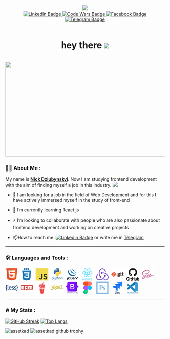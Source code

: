 <div id="header" align="center">
  <img src="https://media.giphy.com/media/M9gbBd9nbDrOTu1Mqx/giphy.gif" width="100"/>
  <div id="badges">
  <a href="https://www.linkedin.com/in/николай-дзюбинский-0b22b7194/">
    <img src="https://img.shields.io/badge/LinkedIn-blue?style=for-the-badge&logo=linkedin&logoColor=white" alt="LinkedIn Badge"/>
  </a>
  <a href="https://www.codewars.com/users/Trifidu">
    <img src="https://img.shields.io/badge/Codewars-B1361E?style=for-the-badge&logo=Codewars&logoColor=white" alt="Code Wars Badge"/>
  </a>
  <a href="https://www.facebook.com/n.l.k.o.l.s">
    <img src="https://img.shields.io/badge/Facebook-1877F2?style=for-the-badge&logo=facebook&logoColor=white" alt="Facebook Badge"/>
  </a>
  <a href="https://t.me/NickDziubynskyi">
    <img src="https://img.shields.io/badge/Telegram-2CA5E0?style=for-the-badge&logo=telegram&logoColor=white" alt="Telegram Badge"/>
  </a>
    <br>
  <img src="https://komarev.com/ghpvc/?username=Trifidu&style=flat-square&color=blue" alt=""/>
</div>
  <h1>
  hey there
  <img src="https://media.giphy.com/media/hvRJCLFzcasrR4ia7z/giphy.gif" width="30px"/>
</h1>
</div> 
<br>

<div align="center">
  <img src="https://media.giphy.com/media/dWesBcTLavkZuG35MI/giphy.gif" width="600" height="300"/>
</div>

### :man_technologist: About Me :
My name is <a href="https://github.com/Trifidu"><b>Nick Dziubynskyi</b></a>. Now I am studying frontend development with the aim of finding myself a job in this industry.
<img src="https://media.giphy.com/media/WUlplcMpOCEmTGBtBW/giphy.gif" width="30">

- :telescope: I am looking for a job in the field of Web Development and for this I have actively immersed myself in the study of front-end

- :seedling:  I’m currently learning React.js

- :zap:  I’m looking to collaborate with people who are also passionate about frontend development and working on creative projects

- :mailbox:How to reach me: [![Linkedin Badge](https://img.shields.io/badge/-Nick-blue?style=flat&logo=Linkedin&logoColor=white)](https://www.linkedin.com/in/николай-дзюбинский-0b22b7194/) or write me in <a href="https://t.me/NickDziubynskyi">Telegram</a>

---

### :hammer_and_wrench: Languages and Tools :

<div>
  <img src="https://github.com/devicons/devicon/blob/master/icons/html5/html5-original.svg" title="HTML5" alt="HTML" width="40" height="40"/>&nbsp;
  <img src="https://github.com/devicons/devicon/blob/master/icons/css3/css3-plain-wordmark.svg"  title="CSS3" alt="CSS" width="40" height="40"/>&nbsp;
  <img src="https://github.com/devicons/devicon/blob/master/icons/javascript/javascript-original.svg" title="JavaScript" alt="JavaScript" width="40" height="40"/>&nbsp;
  <img src="https://github.com/devicons/devicon/blob/master/icons/python/python-original-wordmark.svg" title="React" alt="React" width="40" height="40"/>&nbsp;
  <img src="https://github.com/devicons/devicon/blob/master/icons/jquery/jquery-original-wordmark.svg" title="React" alt="React" width="40" height="40"/>&nbsp;
  <img src="https://github.com/devicons/devicon/blob/master/icons/react/react-original-wordmark.svg" title="React" alt="React" width="40" height="40"/>&nbsp;
  <img src="https://github.com/devicons/devicon/blob/master/icons/redux/redux-original.svg" title="Redux" alt="Redux " width="40" height="40"/>&nbsp;
  <img src="https://github.com/devicons/devicon/blob/master/icons/git/git-original-wordmark.svg" title="Git" **alt="Git" width="40" height="40"/>&nbsp;
  <img src="https://github.com/devicons/devicon/blob/master/icons/github/github-original-wordmark.svg" title="Git" **alt="Git" width="40" height="40"/>&nbsp;
  <img src="https://github.com/devicons/devicon/blob/master/icons/sass/sass-original.svg" title="Redux" alt="Redux " width="40" height="40"/>&nbsp;
  <img src="https://github.com/devicons/devicon/blob/master/icons/less/less-plain-wordmark.svg" title="Git" **alt="Git" width="40" height="40"/>&nbsp;
  <img src="https://github.com/devicons/devicon/blob/master/icons/npm/npm-original-wordmark.svg" title="Git" **alt="Git" width="40" height="40"/>&nbsp;
  <img src="https://github.com/devicons/devicon/blob/master/icons/gulp/gulp-plain.svg" title="Git" **alt="Git" width="40" height="40"/>&nbsp;
  <img src="https://github.com/devicons/devicon/blob/master/icons/babel/babel-original.svg" title="Git" **alt="Git" width="40" height="40"/>&nbsp;
  <img src="https://github.com/devicons/devicon/blob/master/icons/bootstrap/bootstrap-original-wordmark.svg" title="Git" **alt="Git" width="40" height="40"/>&nbsp;
  <img src="https://github.com/devicons/devicon/blob/master/icons/figma/figma-original.svg" title="Git" **alt="Git" width="40" height="40"/>&nbsp;
  <img src="https://github.com/devicons/devicon/blob/master/icons/photoshop/photoshop-line.svg" title="Git" **alt="Git" width="40" height="40"/>&nbsp;
  <img src="https://github.com/devicons/devicon/blob/master/icons/jira/jira-original-wordmark.svg" title="Git" **alt="Git" width="40" height="40"/>&nbsp;
  <img src="https://github.com/devicons/devicon/blob/master/icons/vscode/vscode-original-wordmark.svg" title="Git" **alt="Git" width="40" height="40"/>&nbsp;
</div>

---

### :fire: My Stats :

[![GitHub Streak](http://github-readme-streak-stats.herokuapp.com?user=Trifidu&theme=dark)](https://git.io/streak-stats)
[![Top Langs](https://github-readme-stats.vercel.app/api/top-langs/?username=Trifidu&layout=compact&theme=vision-friendly-dark)](https://github.com/anuraghazra/github-readme-stats)

<img src="https://github-readme-stats.vercel.app/api?username=Trifidu&show_icons=true&theme=dark" alt="assetkad" />

<img width=800 src="https://github-profile-trophy.vercel.app/?username=Trifidu&column=7&theme=dracula&no-frame=true" alt="assetkad github trophy"/>





</div>
